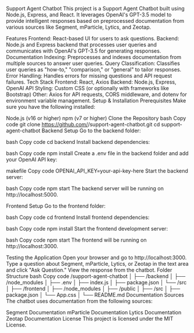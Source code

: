 Support Agent Chatbot
This project is a Support Agent Chatbot built using Node.js, Express, and React. It leverages OpenAI's GPT-3.5 model to provide intelligent responses based on preprocessed documentation from various sources like Segment, mParticle, Lytics, and Zeotap.

Features
Frontend: React-based UI for users to ask questions.
Backend: Node.js and Express backend that processes user queries and communicates with OpenAI's GPT-3.5 for generating responses.
Documentation Indexing: Preprocesses and indexes documentation from multiple sources to answer user queries.
Query Classification: Classifies user queries as "how-to," "comparison," or "general" to tailor responses.
Error Handling: Handles errors for missing questions and API request failures.
Tech Stack
Frontend: React, Axios
Backend: Node.js, Express, OpenAI API
Styling: Custom CSS (or optionally with frameworks like Bootstrap)
Other: Axios for API requests, CORS middleware, and dotenv for environment variable management.
Setup & Installation
Prerequisites
Make sure you have the following installed:

Node.js (v16 or higher)
npm (v7 or higher)
Clone the Repository
bash
Copy code
git clone https://github.com/<your-username>/support-agent-chatbot.git
cd support-agent-chatbot
Backend Setup
Go to the backend folder:

bash
Copy code
cd backend
Install backend dependencies:

bash
Copy code
npm install
Create a .env file in the backend folder and add your OpenAI API key:

makefile
Copy code
OPENAI_API_KEY=your-api-key-here
Start the backend server:

bash
Copy code
npm start
The backend server will be running on http://localhost:5000.

Frontend Setup
Go to the frontend folder:

bash
Copy code
cd frontend
Install frontend dependencies:

bash
Copy code
npm install
Start the frontend development server:

bash
Copy code
npm start
The frontend will be running on http://localhost:3000.

Testing the Application
Open your browser and go to http://localhost:3000.
Type a question about Segment, mParticle, Lytics, or Zeotap in the text area and click "Ask Question."
View the response from the chatbot.
Folder Structure
bash
Copy code
/support-agent-chatbot
│
├── /backend
│   ├── /node_modules
│   ├── .env
│   ├── index.js
│   ├── package.json
│   └── /src
│
├── /frontend
│   ├── /node_modules
│   ├── /public
│   ├── /src
│   ├── package.json
│   └── App.css
│
└── README.md
Documentation Sources
The chatbot uses documentation from the following sources:

Segment Documentation
mParticle Documentation
Lytics Documentation
Zeotap Documentation
License
This project is licensed under the MIT License.

